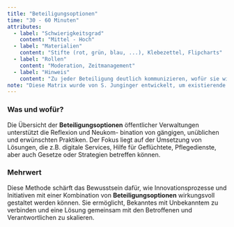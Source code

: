```yaml
---
title: "Beteiligungsoptionen"
time: "30 - 60 Minuten"
attributes:
  - label: "Schwierigkeitsgrad"
    content: "Mittel - Hoch"
  - label: "Materialien"
    content: "Stifte (rot, grün, blau, ...), Klebezettel, Flipcharts"
  - label: "Rollen"
    content: "Moderation, Zeitmanagement"
  - label: "Hinweis"
    content: "Zu jeder Beteiligung deutlich kommunizieren, wofür sie wichtig ist, woran sich beteiligt wird, in welcher Rolle, wie mit den Ergebnissen umgegangen wird und wer weitere Entscheidungen trifft."
note: "Diese Matrix wurde von S. Junginger entwickelt, um existierende organisationale Gestaltungspraktiken zu erkennen und vorurteilsfrei zu diskutieren. Sie regt an, dass Innovator:innen den bereits vorhandenen Optionen mehr Aufmerksamkeit schenken sollten, um neue Gestaltungsansätze sinnvoll einzubetten."
---
```


### Was und wofür?

Die Übersicht der **Beteiligungsoptionen** öffentlicher Verwaltungen unterstützt die Reflexion und Neukom- bination von gängigen, unüblichen und erwünschten Praktiken. Der Fokus liegt auf der Umsetzung von Lösungen, die z.B. digitale Services, Hilfe für Geflüchtete, Pflegedienste, aber auch Gesetze oder Strategien betreffen können.

### Mehrwert

Diese Methode schärft das Bewusstsein dafür, wie Innovationsprozesse und Initiativen mit einer Kombination von **Beteiligungsoptionen** wirkungsvoll gestaltet werden können. Sie ermöglicht, Bekanntes mit Unbekanntem zu verbinden und eine Lösung gemeinsam mit den Betroffenen und Verantwortlichen zu skalieren.
